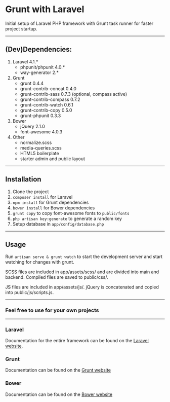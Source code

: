 # Grunt with Laravel

Initial setup of Laravel PHP framework with Grunt task runner for faster project startup.

---

## (Dev)Dependencies:

1. Laravel 4.1.*
	* phpunit/phpunit 4.0.*
	* way-generator 2.*
2. Grunt
	* grunt 0.4.4
	* grunt-contrib-concat 0.4.0
	* grunt-contrib-sass 0.7.3 (optional, compass active)
	* grunt-contrib-compass 0.7.2
	* grunt-contrib-watch 0.6.1
	* grunt-contrib-copy 0.5.0
	* grunt-phpunit 0.3.3
3. Bower
	* jQuery 2.1.0
	* font-awesome 4.0.3
4. Other
	* normalize.scss
	* media-queries.scss
	* HTML5 boilerplate
	* starter admin and public layout

---

## Installation

1. Clone the project
2. `composer install` for Laravel
3. `npm install` for Grunt dependencies
4. `bower install` for Bower dependencies
5. `grunt copy` to copy font-awesome fonts to `public/fonts`
6. `php artisan key:generate` to generate a random key
7. Setup database in `app/config/database.php`

---

## Usage

Run `artisan serve & grunt watch` to start the development server and start watching for changes with grunt.

SCSS files are included in app/assets/scss/ and are divided into main and backend. Compiled files are saved to public/css/.

JS files are included in app/assets/js/. jQuery is concatenated and copied into public/js/scripts.js.

---

### Feel free to use for your own projects

---

### Laravel

Documentation for the entire framework can be found on the [Laravel website](http://laravel.com/docs).

### Grunt

Documentation can be found on the [Grunt website](http://gruntjs.com/getting-started)

### Bower

Documentation can be found on the [Bower website](http://bower.io/)